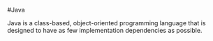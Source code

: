 #Java 
Java is a class-based, object-oriented programming language that is designed to have as few implementation dependencies as possible.